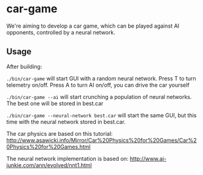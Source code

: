 car-game
========

We're aiming to develop a car game, which can be played against AI opponents, controlled by a neural network.

Usage
-----
After building:

`./bin/car-game` will start GUI with a random neural network.
Press T to turn telemetry on/off. 
Press A to turn AI on/off, you can drive the car yourself
	
`./bin/car-game --ai` will start crunching a population of neural networks. The best one will be stored in best.car
	
`./bin/car-game --neural-network best.car` will start the same GUI, but this time with the neural network stored in best.car.

The car physics are based on this tutorial: http://www.asawicki.info/Mirror/Car%20Physics%20for%20Games/Car%20Physics%20for%20Games.html

The neural network implementation is based on: http://www.ai-junkie.com/ann/evolved/nnt1.html

